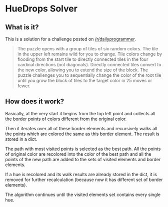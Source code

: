 # HueDrops Solver
## What is it?
This is a solution for a challenge posted on [/r/dailyprogrammer](https://www.reddit.com/r/dailyprogrammer/comments/7riu6p/20180119_challenge_347_hard_hue_drops_puzzle/).

> The puzzle opens with a group of tiles of six random colors. 
The tile in the upper left remains wild for you to change. 
Tile colors change by flooding from the start tile to directly connected tiles 
in the four cardinal directions (not diagonals). 
Directly connected tiles convert to the new color, allowing you to extend 
the size of the block. 
The puzzle challenges you to sequentially change the color of the root tile
 until you grow the block of tiles to the target color in 25 moves or fewer.
## How does it work?
Basically, at the very start it begins from the top left point and collects
all the border points of colors different from the original color.

Then it iterates over all of these border elements and recursively walks
all the points which are colored the same as this border element. 
The result is stored in a dict.

The path with most visited points is selected as the best path. All the points
of original color are recolored into the color of the best path and all the points
of the new path are added
to the sets of visited elements and border elements.

If a hue is recolored and its walk results are already stored in the dict, 
it is removed 
for further recalculation (because now it has different set of border elements).

The algorithm continues until the visited elements set contains every single hue.